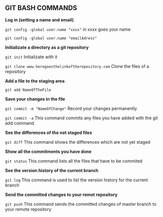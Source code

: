 ## **GIT BASH COMMANDS**

**Log in (setting a name and email)**

`git config -global user.name "xxxx"` in xxxx goes your name

`git config -global user.name "emailAdress"`


**Initializate a directory as a git repository**

`git init` Initializate with it

`git clone www.heregoesthelinkoftherepository.com`  Clone the files of a repository


**Add a file to the staging area**

`git add NameOfTheFile`




**Save your changes in the file**

`git commit -m "NameOfChange"` Record your changes permanently

`git commit -a` This command commits any files you have added with the git add command


**See the differences of the not staged files**

`git diff` This command shows the differences which are not yet staged


**Show all the commitments you have done**

`git status` This command lists all the files that have to be commited


**See the version history of the current branch**

`git log`  This command is used to list the version history for the current branch


**Send the committed changes to your remot repository**

`git push` This command sends the committed changes of master branch to your remote repository



